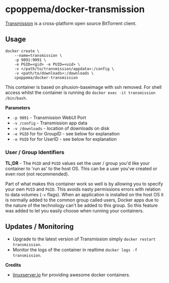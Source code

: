 # cpoppema/docker-transmission

[Transmission](http://www.transmissionbt.com/about/) is a cross-platform open source BitTorrent client.

## Usage

```
docker create \
    --name=transmission \
    -p 9091:9091 \
    -e PGID=<gid> -e PUID=<uid> \
    -v </path/to/transmission/appdata>:/config \
    -v <path/to/downloads>:/downloads \
    cpoppema/docker-transmission
```

This container is based on phusion-baseimage with ssh removed. For shell access whilst the container is running do `docker exec -it transmission /bin/bash`.

**Parameters**

* `-p 9091` - Transmission WebUI Port
* `-v /config` - Transmission app data
* `-v /downloads` - location of downloads on disk
* `-e PGID` for for GroupID - see below for explanation
* `-e PUID` for for UserID - see below for explanation

### User / Group Identifiers

**TL;DR** - The `PGID` and `PUID` values set the user / group you'd like your container to 'run as' to the host OS. This can be a user you've created or even root (not recommended).

Part of what makes this container work so well is by allowing you to specify your own `PUID` and `PGID`. This avoids nasty permissions errors with relation to data volumes (`-v` flags). When an application is installed on the host OS it is normally added to the common group called users, Docker apps due to the nature of the technology can't be added to this group. So this feature was added to let you easily choose when running your containers.

## Updates / Monitoring

* Upgrade to the latest version of Transmission simply `docker restart transmission`.
* Monitor the logs of the container in realtime `docker logs -f transmission`.

**Credits**
* [linuxserver.io](https://github.com/linuxserver) for providing awesome docker containers.
